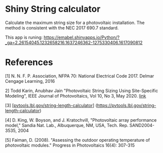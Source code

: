 # Shiny String calculator 

Calculate the maximum string size for a photovoltaic installation. The method is consistent with the NEC 2017 690.7 standard.

This app is runing: https://emabel.shinyapps.io/Python/?_ga=2.26154045.1232658216.1637246362-1275330406.1617090812

# References

[1] N. N. F. P. Association, NFPA 70: National Electrical Code 2017. Delmar Cengage Learning, 2016

2] Todd Karin, Anubhav Jain "Photovoltaic String Sizing Using Site-Specific Modeling", IEEE Journal of Photovoltaics, Vol 10, No 3, May 2020. [link](https://ieeexplore.ieee.org/stamp/stamp.jsp?arnumber=9000497)

[3] [[pvtools.lbl.gov/string-length-calculator](https://pvtools.lbl.gov/string-length-calculator)] (<https://pvtools.lbl.gov/string-length-calculator>)

[4] D. King, W. Boyson, and J. Kratochvill, "Photovoltaic array performance model," Sandia Nat. Lab., Albuquerque, NM, USA, Tech. Rep. SAND2004-3535, 2004

[5] Faiman, D. (2008). "Assessing the outdoor operating temperature of photovoltaic modules." Progress in Photovoltaics 16(4): 307-315
